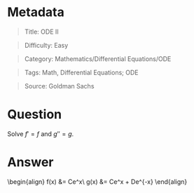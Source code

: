# Metadata
> Title: ODE II

> Difficulty: Easy

> Category: Mathematics/Differential Equations/ODE

> Tags: Math, Differential Equations; ODE

> Source: Goldman Sachs

# Question
Solve $f' = f$ and $g''=g$.

# Answer
\begin{align}
    f(x) &= Ce^x\\
    g(x) &= Ce^x + De^{-x}
\end{align}